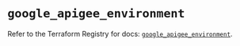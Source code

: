 # `google_apigee_environment`

Refer to the Terraform Registry for docs: [`google_apigee_environment`](https://registry.terraform.io/providers/hashicorp/google/6.14.1/docs/resources/apigee_environment).
